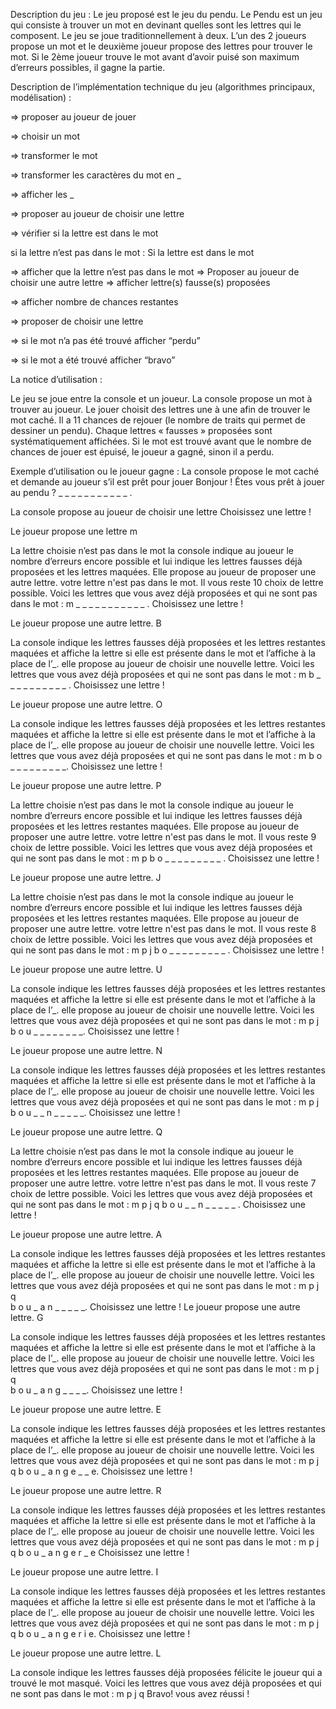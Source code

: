 Description du jeu :
Le jeu proposé est le jeu du pendu. Le Pendu est un jeu qui consiste à trouver un mot en devinant quelles sont les lettres qui le composent. Le jeu se joue traditionnellement à deux. L’un des 2 joueurs propose un mot et le deuxième joueur propose des lettres pour trouver le mot. Si le 2ème joueur trouve le mot avant d’avoir puisé son maximum d’erreurs possibles, il gagne la partie. 

Description de l’implémentation technique du jeu (algorithmes principaux, modélisation) :

=> proposer au joueur de jouer

=> choisir un mot 

=> transformer le mot

=> transformer les caractères du mot en _

=> afficher les _

=> proposer au joueur de choisir une lettre

=> vérifier si la lettre est dans le mot

si la lettre n’est pas dans le mot :				Si la lettre est dans le mot

=> afficher que la lettre n’est pas dans le mot		=> Proposer au joueur de choisir une autre 									lettre
=> afficher lettre(s) fausse(s) proposées 

=> afficher nombre de chances restantes

=> proposer de choisir une lettre

=> si le mot n’a pas été trouvé afficher  “perdu”

=> si le mot a été trouvé afficher “bravo”


La notice d’utilisation : 

Le jeu se joue entre la console et un joueur. La console propose un mot à trouver au joueur. Le jouer choisit des lettres une à une afin de trouver le mot caché. Il a 11 chances de rejouer (le nombre de traits qui permet de dessiner un pendu). Chaque lettres « fausses » proposées sont systématiquement affichées. Si le mot est trouvé avant que le nombre de chances de jouer est épuisé, le joueur a gagné, sinon il a perdu. 
 

Exemple d’utilisation ou le joueur gagne :
La console propose le mot caché et demande au joueur s’il est prêt pour jouer 
Bonjour ! Êtes vous prêt à jouer au pendu ?
_ _ _ _ _ _ _ _ _ _ _ .

La console propose au joueur de choisir une lettre 
Choisissez une lettre ! 

Le joueur propose une lettre
m

La lettre choisie n’est pas dans le mot la console indique au joueur le nombre d’erreurs encore possible et lui indique les lettres fausses déjà proposées et les lettres maquées. Elle propose au joueur de proposer une autre lettre.
votre lettre n'est pas dans le mot. Il vous reste 10 choix de lettre possible.
Voici les lettres que vous avez déjà proposées et qui ne sont pas dans le mot : m
_ _ _ _ _ _ _ _ _ _ _ .
Choisissez une lettre !

Le joueur propose une autre lettre. 
B

La console indique les lettres fausses déjà proposées et les lettres restantes maquées et affiche la lettre si elle est présente dans le mot et l’affiche à la place de  l’_. elle propose au joueur de choisir une nouvelle lettre.
Voici les lettres que vous avez déjà proposées et qui ne sont pas dans le mot : m
b _ _ _ _ _ _ _ _ _ _ .
Choisissez une lettre !

Le joueur propose une autre lettre.
O

La console indique les lettres fausses déjà proposées et les lettres restantes maquées et affiche la lettre si elle est présente dans le mot et l’affiche à la place de  l’_. elle propose au joueur de choisir une nouvelle lettre.
Voici les lettres que vous avez déjà proposées et qui ne sont pas dans le mot : m
b o _ _ _ _ _ _ _ _ _.
Choisissez une lettre !
 
Le joueur propose une autre lettre.
P

La lettre choisie n’est pas dans le mot la console indique au joueur le nombre d’erreurs encore possible et lui indique les lettres fausses déjà proposées et les lettres restantes  maquées. Elle propose au joueur de proposer une autre lettre.
votre lettre n'est pas dans le mot. Il vous reste 9 choix de lettre possible.
Voici les lettres que vous avez déjà proposées et qui ne sont pas dans le mot : m p
b o _ _ _ _ _ _ _ _ _ .
Choisissez une lettre !

Le joueur propose une autre lettre.
J

La lettre choisie n’est pas dans le mot la console indique au joueur le nombre d’erreurs encore possible et lui indique les lettres fausses déjà proposées et les lettres restantes  maquées. Elle propose au joueur de proposer une autre lettre.
votre lettre n'est pas dans le mot. Il vous reste 8 choix de lettre possible.
Voici les lettres que vous avez déjà proposées et qui ne sont pas dans le mot : m p j
b o _ _ _ _ _ _ _ _ _ .
Choisissez une lettre !

Le joueur propose une autre lettre.
U

La console indique les lettres fausses déjà proposées et les lettres restantes maquées et affiche la lettre si elle est présente dans le mot et l’affiche à la place de  l’_. elle propose au joueur de choisir une nouvelle lettre.
Voici les lettres que vous avez déjà proposées et qui ne sont pas dans le mot : m p j
b o u _ _ _ _ _ _ _ _. 
Choisissez une lettre !

Le joueur propose une autre lettre.
N

La console indique les lettres fausses déjà proposées et les lettres restantes maquées et affiche la lettre si elle est présente dans le mot et l’affiche à la place de  l’_. elle propose au joueur de choisir une nouvelle lettre.
Voici les lettres que vous avez déjà proposées et qui ne sont pas dans le mot : m p j
b o u _ _ n _ _ _ _ _.
Choisissez une lettre !

Le joueur propose une autre lettre.
Q

La lettre choisie n’est pas dans le mot la console indique au joueur le nombre d’erreurs encore possible et lui indique les lettres fausses déjà proposées et les lettres restantes  maquées. Elle propose au joueur de proposer une autre lettre.
votre lettre n'est pas dans le mot. Il vous reste 7 choix de lettre possible.
Voici les lettres que vous avez déjà proposées et qui ne sont pas dans le mot : m p j q
b o u _ _ n _ _ _ _ _ .
Choisissez une lettre !

Le joueur propose une autre lettre.
A

La console indique les lettres fausses déjà proposées et les lettres restantes maquées et affiche la lettre si elle est présente dans le mot et l’affiche à la place de  l’_. elle propose au joueur de choisir une nouvelle lettre.
Voici les lettres que vous avez déjà proposées et qui ne sont pas dans le mot : m p j q        
b o u _ a n _ _ _ _ _.
Choisissez une lettre !
Le joueur propose une autre lettre.
G

La console indique les lettres fausses déjà proposées et les lettres restantes maquées et affiche la lettre si elle est présente dans le mot et l’affiche à la place de  l’_. elle propose au joueur de choisir une nouvelle lettre.
Voici les lettres que vous avez déjà proposées et qui ne sont pas dans le mot : m p j q        
b o u _ a n g _ _ _ _.
Choisissez une lettre !

Le joueur propose une autre lettre.
E

La console indique les lettres fausses déjà proposées et les lettres restantes maquées et affiche la lettre si elle est présente dans le mot et l’affiche à la place de  l’_. elle propose au joueur de choisir une nouvelle lettre.
Voici les lettres que vous avez déjà proposées et qui ne sont pas dans le mot : m p j q
b o u _ a n g e _ _ e.
Choisissez une lettre !

Le joueur propose une autre lettre.
R

La console indique les lettres fausses déjà proposées et les lettres restantes maquées et affiche la lettre si elle est présente dans le mot et l’affiche à la place de  l’_. elle propose au joueur de choisir une nouvelle lettre.
Voici les lettres que vous avez déjà proposées et qui ne sont pas dans le mot : m p j q
b o u _ a n g e r _ e
Choisissez une lettre !

Le joueur propose une autre lettre.
I

La console indique les lettres fausses déjà proposées et les lettres restantes maquées et affiche la lettre si elle est présente dans le mot et l’affiche à la place de  l’_. elle propose au joueur de choisir une nouvelle lettre.
Voici les lettres que vous avez déjà proposées et qui ne sont pas dans le mot : m p j q
b o u _ a n g e r i e.
Choisissez une lettre !

Le joueur propose une autre lettre.
L

La console indique les lettres fausses déjà proposées félicite le joueur qui a trouvé le mot masqué.
Voici les lettres que vous avez déjà proposées et qui ne sont pas dans le mot : m p j q
Bravo! vous avez réussi !
